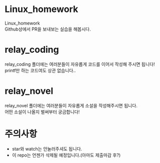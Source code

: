 # Linux_homework
Linux_homework<br />
Github상에서 PR을 보내보는 실습을 해봅시다.

# relay_coding
relay_coding 폴더에는 여러분들이 자유롭게 코드를 이어서 작성해 주시면 됩니다!<br />
printf만 하는 코드여도 상관 없습니다..

# relay_novel
relay_novel 폴더에는 여러분들이 자유롭게 소설을 작성해주시면 됩니다.<br />
어떤 소설이 나올지 벌써부터 궁금합니다!

# 주의사항
- star와 watch는 안눌러주셔도 됩니다.<br />
- 이 repo는 언젠가 삭제될 예정입니다.(아마도 제출마감 후?)<br />

